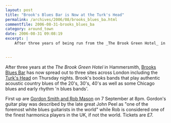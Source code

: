 ```yaml
---
layout: post
title: "Brook's Blues Bar is Now at the Turk's Head"
permalink: /archives/2006/08/brooks_blues_ba.html
commentfile: 2006-08-31-brooks_blues_ba
category: around_town
date: 2006-08-31 09:08:19
excerpt: |
    After three years of being run from the _The Brook Green Hotel_ in Hammersmith, Brooks Blues Bar has now spread out to three sites across London including the <a href="https://stmargarets.london/directory/pub/200505231518">Turk's Head</a> on Thursday nights.  Brook's books bands that play authentic acoustic country blues of the 20's, 30's, 40's as well as some Chicago blues and early rhythm 'n blues bands'.
    

---
```


After three years at the *The Brook Green Hotel* in Hammersmith, [Brooks Blues Bar](http://www.brooksbluesbar.co.uk/) has now spread out to three sites across London including the [Turk's Head](https://stmargarets.london/directory/pub/200505231518) on Thursday nights. Brook's books bands that play authentic acoustic country blues of the 20's, 30's, 40's as well as some Chicago blues and early rhythm 'n blues bands'.

First up are [Gordon Smith and Rob Mason](https://stmargarets.london/event/Concert/200608250852) on 7 September at 8pm. Gordon's guitar play was described by the late great John Peel as "one of the foremost white blues guitarists in the world" while Rob is considered one of the finest harmonica players in the UK, if not the world. Tickets are £7.
